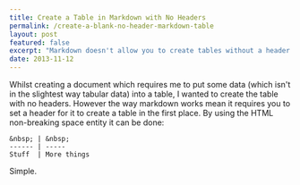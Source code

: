 ```yaml
---
title: Create a Table in Markdown with No Headers
permalink: /create-a-blank-no-header-markdown-table
layout: post
featured: false
excerpt: "Markdown doesn't allow you to create tables without a header by default. This little hack allows you to do that."
date: 2013-11-12
---
```


Whilst creating a document which requires me to put some data (which isn't in the slightest way tabular data) into a table, I wanted to create the table with no headers. However the way markdown works mean it requires you to set a header for it to create a table in the first place. By using the HTML non-breaking space entity it can be done:

	&nbsp; | &nbsp;
	------ | -----
	Stuff  | More things

Simple.